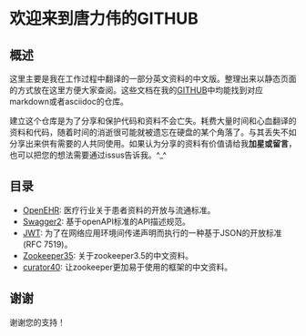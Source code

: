 # 欢迎来到唐力伟的GITHUB

## 概述

这里主要是我在工作过程中翻译的一部分英文资料的中文版。整理出来以静态页面的方式放在这里方便大家查阅。这些文档在我的[GITHUB](https://github.com/tlw-ray/tlw-ray.github.io)中均能找到对应markdown或者asciidoc的仓库。

建立这个仓库是为了分享和保护代码和资料不会亡失。耗费大量时间和心血翻译的资料和代码，随着时间的消逝很可能就被遗忘在硬盘的某个角落了。与其丢失不如分享出来供有需要的人共同使用。如果认为分享的资料有价值请给我**加星或留言**，也可以把您的想法需要通过issus告诉我。^_^

## 目录

- [OpenEHR](openEHR/index.html): 医疗行业关于患者资料的开放与流通标准。
- [Swagger2](swagger2/index.html): 基于openAPI标准的API描述规范。 
- [JWT](jwt/index.html): 为了在网络应用环境间传递声明而执行的一种基于JSON的开放标准(RFC 7519)。
- [Zookeeper35](zookeeper35/index.html): 关于zookeeper3.5的中文资料。
- [curator40](curator40/index.html): 让zookeeper更加易于使用的框架的中文资料。

## 谢谢

谢谢您的支持！

